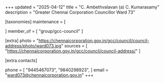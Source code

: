 +++
updated = "2025-04-12"
title = "C. Ambethvalavan (a) C. Kumarasamy"
description = "Greater Chennai Corporation Councillor Ward 73"

[taxonomies]
maintenance = [

]
member_of = [
    "group/gcc-council"
]

[extra]
photo = "https://chennaicorporation.gov.in/gcc/council/council-address/photo/ward073.jpg"
sources = [
    "https://chennaicorporation.gov.in/gcc/council/council-address/"
]

[extra.contacts]

phone = [
    "9445467073",
    "9840298923",
    ]
email = "ward073@chennaicorporation.gov.in"
+++